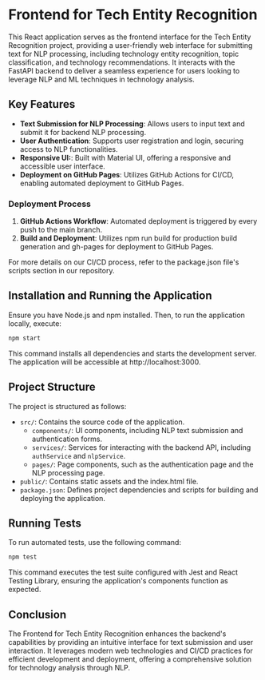 # Frontend for Tech Entity Recognition

This React application serves as the frontend interface for the Tech Entity Recognition project, providing a user-friendly web interface for submitting text for NLP processing, including technology entity recognition, topic classification, and technology recommendations. It interacts with the FastAPI backend to deliver a seamless experience for users looking to leverage NLP and ML techniques in technology analysis.

## Key Features

- **Text Submission for NLP Processing**: Allows users to input text and submit it for backend NLP processing.
- **User Authentication**: Supports user registration and login, securing access to NLP functionalities.
- **Responsive UI:**: Built with Material UI, offering a responsive and accessible user interface.
- **Deployment on GitHub Pages**: Utilizes GitHub Actions for CI/CD, enabling automated deployment to GitHub Pages.


### Deployment Process

1. **GitHub Actions Workflow**: Automated deployment is triggered by every push to the main branch.
2. **Build and Deployment**: Utilizes npm run build for production build generation and gh-pages for deployment to GitHub Pages.

For more details on our CI/CD process, refer to the package.json file's scripts section in our repository.


## Installation and Running the Application

Ensure you have Node.js and npm installed. Then, to run the application locally, execute:

```bash
npm start
```
This command installs all dependencies and starts the development server. The application will be accessible at http://localhost:3000.


## Project Structure

The project is structured as follows:


-   `src/`: Contains the source code of the application.
    -   `components/`:  UI components, including NLP text submission and authentication forms.
    -   `services/`: Services for interacting with the backend API, including `authService` and `nlpService`.
    -   `pages/`: Page components, such as the authentication page and the NLP processing page.
-   `public/`: Contains static assets and the index.html file.
-   `package.json`: Defines project dependencies and scripts for building and deploying the application.


## Running Tests

To run automated tests, use the following command:

```bash
npm test
```
This command executes the test suite configured with Jest and React Testing Library, ensuring the application's components function as expected.


## Conclusion

The Frontend for Tech Entity Recognition enhances the backend's capabilities by providing an intuitive interface for text submission and user interaction. It leverages modern web technologies and CI/CD practices for efficient development and deployment, offering a comprehensive solution for technology analysis through NLP.
